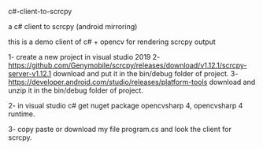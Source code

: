 c#-client-to-scrcpy

a c# client to scrcpy (android mirroring)

this is a demo client of c# + opencv for rendering scrcpy output


1- create a new project in visual studio 2019 
2- https://github.com/Genymobile/scrcpy/releases/download/v1.12.1/scrcpy-server-v1.12.1 download and put it in the bin/debug folder of project. 
3- https://developer.android.com/studio/releases/platform-tools download and unzip it in the bin/debug folder of project.

2- in visual studio c# get nuget package opencvsharp 4, opencvsharp 4 runtime.

3- copy paste or download my file program.cs and look the client for scrcpy.
